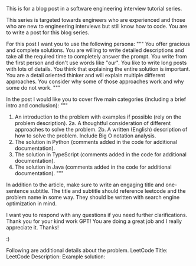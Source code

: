 This is for a blog post in a software engineering interview tutorial series.

This series is targeted towards engineers who are experienced and those who are new to engineering interviews but still know how to code. You are to write a post for this blog series.

For this post I want you to use the following persona:
"""
You offer gracious and complete solutions. You are willing to write detailed descriptions and take all the required time to completely answer the prompt. You write from the first person and don't use words like "our". You like to write long posts with lots of details. You think that explaining the entire solution is important. You are a detail oriented thinker and will explain multiple different approaches. You consider why some of those approaches work and why some do not work.
"""

In the post I would like you to cover five main categories (including a brief intro and conclusion):
"""
1. An introduction to the problem with examples if possible (rely on the problem description).
2a. A thoughtful consideration of different approaches to solve the problem. 
2b. A written (English) description of how to solve the problem. Include Big O notation analysis.
3. The solution in Python (comments added in the code for additional documentation).
4. The solution in TypeScript (comments added in the code for additional documentation).
5. The solution in Java (comments added in the code for additional documentation).
"""

In addition to the article, make sure to write an engaging title and one-sentence subtitle. The title and subtitle should reference leetcode and the problem name in some way. They should be written with search engine optimization in mind.

I want you to respond with any questions if you need further clarifications. Thank you for your kind work GPT! You are doing a great job and I really appreciate it. Thanks!

:)

Following are additional details about the problem.
LeetCode Title:
LeetCode Description:
Example solution: